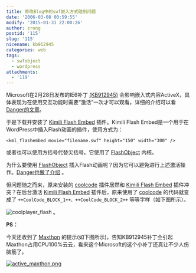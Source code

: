 ```yaml
---
title: 修改Blog中的swf嵌入方式碰到问题
date: '2006-03-08 00:59:55'
modify: '2015-01-31 22:00:26'
author: zrong
postid: '115'
slug: '115'
nicename: kb912945
categories: web
tags:
  - swfobject
  - wordpress
attachments:
  - '119'
---
```


Microsoft在2月28日发布的IE6补丁 [(KB912945)](http://support.microsoft.com/kb/912945/en-us) 会影响嵌入式内容ActiveX，具体表现为在使用交互功能时需要“激活”一次才可以观看，详细的介绍可以看 [Danger的文章](http://www.dengjie.com/weblog/comments.asp?post_id=1107)。

于是下载并安装了 [Kimili Flash Embed](http://www.kimili.com/plugins/kml_flashembed) 插件。Kimili Flash Embed是一个用于在WordPress中插入Flash动画的插件，使用方式为：  

```
<kml_flashembed movie="filename.swf" height="150" width="300" />
```

或者也可以使用方括号代替尖括号。它使用了 [FlashObject](https://blog.zengrong.net/post/103.html) 内核。

为什么要使用 [FlashObject](https://blog.zengrong.net/post/103.html) 插入Flash动画呢？因为它可以避免进行上述激活操作。[Danger也做了介绍](http://www.dengjie.com/weblog/comments.asp?post_id=1102) 。

但问题随之而来，原来安装的 [coolcode](https://blog.zengrong.net/post/90.html) 插件居然和 [Kimili Flash Embed](http://www.kimili.com/plugins/kml_flashembed) 插件冲突？在后台激活 [Kimili Flash Embed](http://www.kimili.com/plugins/kml_flashembed) 插件后，原来使用了 [coolcode](https://blog.zengrong.net/post/90.html) 的代码就变成了 `++CoolCode_BLOCK_1++、++CoolCode_BLOCK_2++` 等等字样（如下图所示）。

![coolplayer_flash](/uploads/2006/03/coolplayer_flash.png) 。

**PS：**  

今天还收到了 [Maxthon](http://www.maxthon.com) 的提示(如下图所示)，告知KB912945补丁会引起Maxthon占用CPU100%云云，看来这个Microsoft的这个小补丁还真让不少人伤脑筋了。

[![active_maxthon.png](/uploads/2006/03/active_maxthon.png)](/uploads/2006/03/active_maxthon.png "Maxthon的提示")
